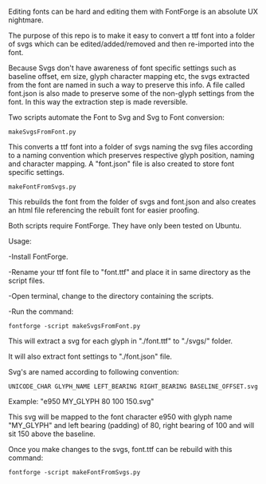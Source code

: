 Editing fonts can be hard and editing them with FontForge is an absolute UX nightmare.

The purpose of this repo is to make it easy to convert a ttf font into a folder of svgs which can be edited/added/removed and then re-imported into the font.

Because Svgs don't have awareness of font specific settings such as baseline offset, em size, glyph character mapping etc, the svgs extracted from the font are named in such a way to preserve this info. A file called font.json is also made to preserve some of the non-glyph settings from the font. In this way the extraction step is made reversible.

Two scripts automate the Font to Svg and Svg to Font conversion:

    makeSvgsFromFont.py


This converts a ttf font into a folder of svgs naming the svg files according to a naming convention which preserves respective glyph position, naming and character mapping. A "font.json" file is also created to store font specific settings.


    makeFontFromSvgs.py


This rebuilds the font from the folder of svgs and font.json and also creates an html file referencing the rebuilt font for easier proofing.


Both scripts require FontForge. They have only been tested on Ubuntu.

Usage:

-Install FontForge.


-Rename your ttf font file to "font.ttf" and place it in same directory as the script files.


-Open terminal, change to the directory containing the scripts.

    
-Run the command:


    fontforge -script makeSvgsFromFont.py

    
This will extract a svg for each glyph in "./font.ttf" to "./svgs/" folder.


It will also extract font settings to "./font.json" file.
    

Svg's are named according to following convention:


    UNICODE_CHAR GLYPH_NAME LEFT_BEARING RIGHT_BEARING BASELINE_OFFSET.svg


Example: "e950 MY_GLYPH 80 100 150.svg"


This svg will be mapped to the font character e950 with glyph name "MY_GLYPH" and left bearing (padding) of 80, right bearing of 100 and will sit 150 above the baseline.


Once you make changes to the svgs, font.ttf can be rebuild with this command:


    fontforge -script makeFontFromSvgs.py